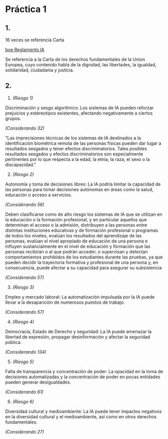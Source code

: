 # Práctica 1

## 1.
16 veces se referencia Carta

[boe Reglamento IA](https://www.boe.es/buscar/doc.php?id=DOUE-L-2024-81079)

Se referencia a la Carta de los derechos fundamentales de la Union Europea, cuyo contenido habla de la dignidad, las libertades, la igualdad, solidaridad, ciudadania y justicia.

## 2. 
1. *(Riesgo 1)*

Discriminación y sesgo algorítmico: Los sistemas de IA pueden reforzar prejuicios y
estereotipos existentes, afectando negativamente a ciertos grupos.

*(Considerando 32)*

"Las imprecisiones técnicas de los sistemas de IA destinados a la identificación biométrica remota
de las personas físicas pueden dar lugar a resultados sesgados y tener efectos discriminatorios.
Tales posibles resultados sesgados y efectos discriminatorios son especialmente pertinentes por lo 
que respecta a la edad, la etnia, la raza, el sexo o la discapacidad."

2. *(Riesgo 2)*

Autonomía y toma de decisiones libres: La IA podría limitar la capacidad de las personas
para tomar decisiones autónomas en áreas como la salud, educación o acceso a servicios.

*(Considerando 56)*

Deben clasificarse como de alto riesgo los sistemas de IA que se utilizan en la educación
o la formación profesional, y en particular aquellos que determinan el acceso o la admisión,
distribuyen a las personas entre distintas instituciones educativas y de formación profesional
o programas de todos los niveles, evalúan los resultados del aprendizaje de las personas, evalúan
el nivel apropiado de educación de una persona e influyen sustancialmente en el nivel de educación y
formación que las personas recibirán o al que podrán acceder, o supervisan y detectan comportamientos
prohibidos de los estudiantes durante las pruebas, ya que pueden decidir la trayectoria formativa y
profesional de una persona y, en consecuencia, puede afectar a su capacidad para asegurar su subsistencia

*(Considerando 57)*

3. *(Riesgo 3)*

Empleo y mercado laboral: La automatización impulsada por la IA puede llevar a la desaparición de numerosos puestos de trabajo.

*(Considerando 57)*

4. *(Riesgo 4)*

Democracia, Estado de Derecho y seguridad: La IA puede amenazar la libertad de expresión, propagar desinformación y afectar la seguridad pública.

*(Considerando 134)*

5. *(Riesgo 5)*

Falta de transparencia y concentración de poder: La opacidad en la toma de decisiones automatizadas y la concentración de poder en pocas entidades pueden generar desigualdades.

*(Considerando 61)*

6. *(Riesgo 6)*

Diversidad cultural y medioambiente: La IA puede tener impactos negativos en la diversidad cultural y el medioambiente, así como en otros derechos fundamentales.

*(Considerando 27)*



